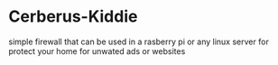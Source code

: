 # Cerberus-Kiddie
simple firewall that can be used in a rasberry pi or any linux server for protect your home for unwated ads or websites
